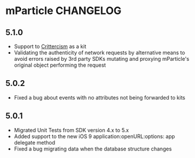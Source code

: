 # mParticle CHANGELOG

## 5.1.0

* Support to [Crittercism](http://www.crittercism.com) as a kit
* Validating the authenticity of network requests by alternative means to avoid errors raised by 3rd party SDKs mutating and proxying mParticle's original object performing the request

## 5.0.2

* Fixed a bug about events with no attributes not being forwarded to kits

## 5.0.1

* Migrated Unit Tests from SDK version 4.x to 5.x
* Added support to the new iOS 9 application:openURL:options: app delegate method
* Fixed a bug migrating data when the database structure changes

